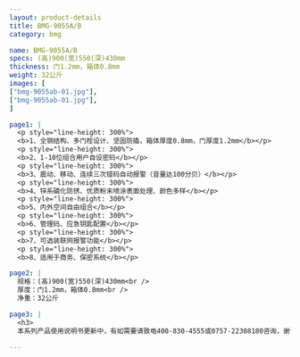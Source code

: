 ```yaml
---
layout: product-details
title: BMG-9055A/B
category: bmg

name: BMG-9055A/B
specs: (高)900(宽)550(深)430mm
thickness: 门1.2mm，箱体0.8mm
weight: 32公斤
images: [
["bmg-9055ab-01.jpg"],
["bmg-9055ab-01.jpg"],
]

page1: |
  <p style="line-height: 300%">
  <b>1、全钢结构、多门栓设计、坚固防撬，箱体厚度0.8mm，门厚度1.2mm</b></p>
  <p style="line-height: 300%">
  <b>2、1-10位组合用户自设密码</b></p>
  <p style="line-height: 300%">
  <b>3、震动、移动、连续三次错码自动报警（音量达100分贝）</b></p>
  <p style="line-height: 300%">
  <b>4、锌系磷化防锈、优质粉末喷涂表面处理、颜色多样</b></p>
  <p style="line-height: 300%">
  <b>5、内外空间自由组合</b></p>
  <p style="line-height: 300%">
  <b>6、管理码、应急钥匙配置</b></p>
  <p style="line-height: 300%">
  <b>7、可选装联网报警功能</b></p>
  <p style="line-height: 300%">
  <b>8、适用于商务、保密系统</b></p>

page2: |
  规格：(高)900(宽)550(深)430mm<br />
  厚度：门1.2mm，箱体0.8mm<br />
  净重：32公斤

page3: |
  <h3>
  本系列产品使用说明书更新中，有如需要请致电400-830-4555或0757-22308180咨询，谢谢！</h3>

---
```

